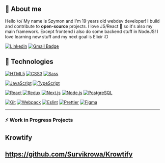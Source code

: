 ## 🙍 About me

Hello \o/ My name is Szymon and I'm 19 years old webdev developer! I build and contribute to **open-source** projects. I love JS/React 💙 so it's also my main framework. Except frontend i also do some backend stuff in NodeJS! I love learning new stuff and my next goal is Elixir :D

[![Linkedin](https://img.shields.io/badge/-LinkedIn-blue?style=flat-square&logo=Linkedin&logoColor=white&link=https://www.linkedin.com/in/olaf-sulich/)](https://www.linkedin.com/in/szymon-hrabia-1376b31b4/)
[![Gmail Badge](https://img.shields.io/badge/-Gmail-c14438?style=flat-square&logo=Gmail&logoColor=white&link=mailto:szymonhrabia60@gmail.com)](mailto:szymonhrabia60@gmail.com)

## 🔧 Technologies

[![HTML5](https://img.shields.io/badge/-HTML5-E34F26?style=flat-square&logo=html5&logoColor=white&link=https://github.com/Survikrowa/)](https://github.com/Survikrowa/)
[![CSS3](https://img.shields.io/badge/-CSS3-1572B6?style=flat-square&logo=css3&link=https://github.com/Survikrowa/)](https://github.com/Survikrowa/)
[![Sass](https://img.shields.io/badge/-Sass-black?style=flat-square&logo=Sass&logoColor=pink)](https://github.com/Survikrowa/)

[![JavaScript](https://img.shields.io/badge/-JavaScript-black?style=flat-square&logo=javascript&link=https://github.com/Survikrowa/)](https://github.com/Survikrowa/)
[![TypeScript](https://img.shields.io/badge/-TypeScript-007ACC?style=flat-square&logo=typescript&link=https://github.com/Survikrowa/)](https://github.com/Survikrowa/)

[![React](https://img.shields.io/badge/-React-black?style=flat-square&logo=react)](https://github.com/Survikrowa/)
[![Redux](https://img.shields.io/badge/-Redux-black?style=flat-square&logo=Redux&logoColor=pink)](https://github.com/Survikrowa/)
[![Next.js](https://img.shields.io/badge/-Next.js-black?style=flat-square&logo=Next.js&logoColor=white)](https://github.com/Survikrowa/)
[![Node.js](https://img.shields.io/badge/-Node.js-green?style=flat-square&logo=Node.js)](https://github.com/Survikrowa/)
[![PostgreSQL](https://img.shields.io/badge/-PostgreSQL-blue?style=flat-square&logo=PostgreSQL)](https://github.com/Survikrowa/)

[![Git](https://img.shields.io/badge/-Git-black?style=flat-square&logo=git&link=https://github.com/olafsulich/)](https://github.com/Survikrowa/)
[![Webpack](https://img.shields.io/badge/-Webpack-blue?style=flat-square&logo=Webpack&logoColor=white)](https://github.com/Survikrowa/)
[![Eslint](https://img.shields.io/badge/-Eslint-purple?style=flat-square&logo=Eslint&logoColor=white)](https://github.com/Survikrowa/)
[![Prettier](https://img.shields.io/badge/-Prettier-black?style=flat-square&logo=Prettier&logoColor=white)](https://github.com/Survikrowa/)
[![Figma](https://img.shields.io/badge/-Figma-gray?style=flat-square&logo=Figma)](https://github.com/Survikrowa/)

---

### :zap: Work in Progress Projects

<!--START_SECTION:activity-->
## Krowtify 
<!--END_SECTION:activity-->
https://github.com/Survikrowa/Krowtify
---
